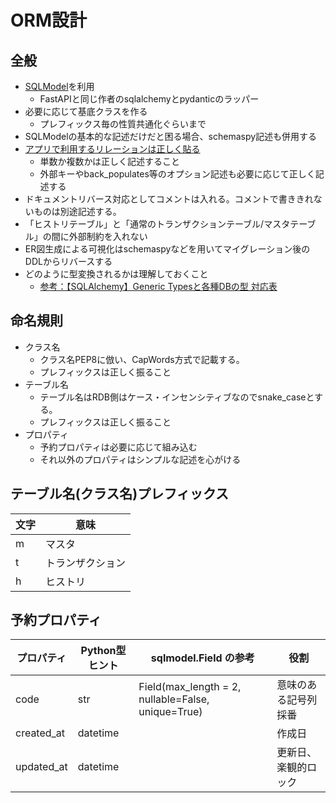 # ORM設計

## 全般
- [SQLModel](https://sqlmodel.tiangolo.com/)を利用
    - FastAPIと同じ作者のsqlalchemyとpydanticのラッパー
- 必要に応じて基底クラスを作る
    - プレフィックス毎の性質共通化ぐらいまで
- SQLModelの基本的な記述だけだと困る場合、schemaspy記述も併用する
- [アプリで利用するリレーションは正しく貼る](https://sqlmodel.tiangolo.com/tutorial/relationship-attributes/define-relationships-attributes/#define-relationships-attributes)
    - 単数か複数かは正しく記述すること
    - 外部キーやback_populates等のオプション記述も必要に応じて正しく記述する
- ドキュメントリバース対応としてコメントは入れる。コメントで書ききれないものは別途記述する。
- 「ヒストリテーブル」と「通常のトランザクションテーブル/マスタテーブル」の間に外部制約を入れない
- ER図生成による可視化はschemaspyなどを用いてマイグレーション後のDDLからリバースする
- どのように型変換されるかは理解しておくこと
    - [参考：【SQLAlchemy】Generic Typesと各種DBの型 対応表](https://zenn.dev/re24_1986/articles/8520ac3f9a0187)

## 命名規則
- クラス名
    - クラス名PEP8に倣い、CapWords方式で記載する。
    - プレフィックスは正しく振ること
- テーブル名
    - テーブル名はRDB側はケース・インセンシティブなのでsnake_caseとする。
    - プレフィックスは正しく振ること
- プロパティ
    - 予約プロパティは必要に応じて組み込む
    - それ以外のプロパティはシンプルな記述を心がける

## テーブル名(クラス名)プレフィックス
| 文字 | 意味             |
| ---- | ---------------- |
| m    | マスタ           |
| t    | トランザクション |
| h    | ヒストリ         |

## 予約プロパティ
| プロパティ | Python型ヒント | sqlmodel.Field の参考                              | 役割                 |
| ---------- | -------------- | -------------------------------------------------- | -------------------- |
| code       | str            | Field(max_length = 2, nullable=False, unique=True) | 意味のある記号列採番 |
| created_at | datetime       |                                                    | 作成日               |
| updated_at | datetime       |                                                    | 更新日、楽観的ロック |

<!-- ## 予約プロパティ



## バグ
- oracleだとschemaspyでukにfk制約かけると表示されないバグ
    - 制約自体は晴れている
    - 同じ不具合出ている人がいる
        - https://github.com/schemaspy/schemaspy/issues/1430
    - 止まってられないので、一旦postgresqlで進める。 -->



